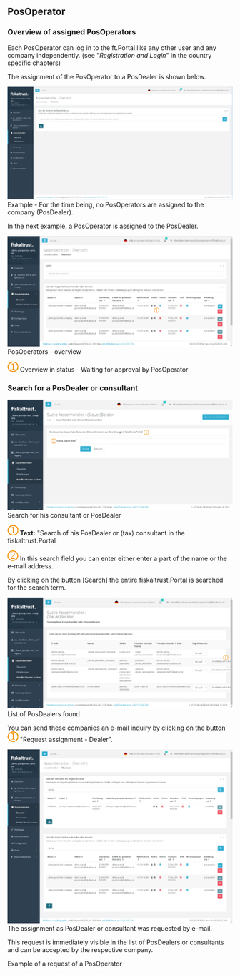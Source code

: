 ## PosOperator

### Overview of assigned PosOperators

Each PosOperator can log in to the ft.Portal like any other user and any company independently. (see "_Registration and Login_" in the country specific chapters)

The assignment of the PosOperator to a PosDealer is shown below.

![No assigned PosOperators](images/POSOperator/PosOperator-Empty.png)
Example - For the time being, no PosOperators are assigned to the company (PosDealer).

In the next example, a PosOperator is assigned to the PosDealer.

![List of assigend PosOperators](images/POSOperator/PosOperator-List.png)
PosOperators - overview

![Number 1](../images/Numbers/1.png) Overview in status - Waiting for approval by PosOperator

### Search for a PosDealer or consultant

![Search a PosDealer](images/PosOperator/PosDealerConsultantSearch.png)
Search for his consultant or PosDealer

![Number 1](../images/Numbers/1.png) **Text:** "Search of his PosDealer or (tax) consultant in the fiskaltrust.Portal

![Number 2](../images/Numbers/2.png) In this search field you can enter either enter a part of the name or the e-mail address.

By clicking on the button \[Search\] the entire fiskaltrust.Portal is searched for the search term.

![List of PosDealers](images/PosOperator/PosDealerConsultantSearchResult.png)
List of PosDealers found

You can send these companies an e-mail inquiry by clicking on the button ![Number 1](../images/Numbers/1.png) "Request assignment - Dealer".

![The assignment as PosDealer or consultant was requested](images/PosOperator/PosOperator-List-long.png)
The assignment as PosDealer or consultant was requested by e-mail.

This request is immediately visible in the list of PosDealers or consultants and can be accepted by the respective company.

Example of a request of a PosOperator